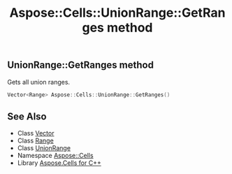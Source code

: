 ﻿---
title: Aspose::Cells::UnionRange::GetRanges method
linktitle: GetRanges
second_title: Aspose.Cells for C++ API Reference
description: 'Aspose::Cells::UnionRange::GetRanges method. Gets all union ranges in C++.'
type: docs
weight: 2600
url: /cpp/aspose.cells/unionrange/getranges/
---
## UnionRange::GetRanges method


Gets all union ranges.

```cpp
Vector<Range> Aspose::Cells::UnionRange::GetRanges()
```

## See Also

* Class [Vector](../../vector/)
* Class [Range](../../range/)
* Class [UnionRange](../)
* Namespace [Aspose::Cells](../../)
* Library [Aspose.Cells for C++](../../../)
